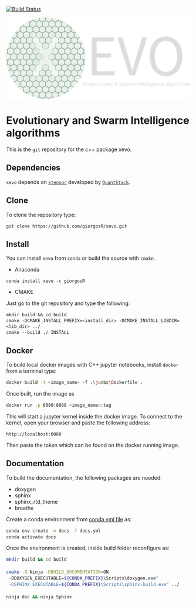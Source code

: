 [![Build Status](https://dev.azure.com/giorgosragos/giorgosragos/_apis/build/status/giorgosR.xevo?branchName=master)](https://dev.azure.com/giorgosragos/giorgosragos/_build/latest?definitionId=2&branchName=master)

![xevo](doc/images/xevo_logo.png)

# Evolutionary and Swarm Intelligence algorithms

This is the `git` repository for the c++ package xevo.

## Dependencies

`xevo` depends on [`xtensor`](https://github.com/xtensor-stack/xtensor) developed by [`QuantStack`](https://quantstack.net/).

## Clone

To clone the repository type:

```shell
git clone https://github.com/giorgosR/xevo.git
```

## Install

You can install `xevo` from `conda` or build the source with `cmake`.

* Anaconda

```shell
conda install xevo -c giorgosR
```

* CMAKE

Just go to the git repository and type the following:

```shell
mkdir build && cd build
cmake -DCMAKE_INSTALL_PREFIX=<install_dir> -DCMAKE_INSTALL_LIBDIR=<lib_dir> ../
cmake --build ./ INSTALL
```

## Docker

To build local docker images with C++ jupyter notebooks, install `docker` from a terminal type:

```bash
docker build -t <image_name> -f .\junbs\Dockerfile .
```

Once built, run the image as

```bash
docker run -p 8080:8888 <image_name>:tag
```

This will start a jupyter kernel inside the docker image. To connect to the kernel, open your browser and paste the following address:

```url
http://localhost:8080
```

Then paste the token which can be found on the docker running image.

## Documentation

To build the documentation, the following packages are needed:

* doxygen
* sphinx
* sphinx_rtd_theme
* breathe

Create a conda environment from [conda yml file](conda/docs.yml) as:

```bash
conda env create -n docs -f docs.yml
conda activate docs
```

Once the environment is created, inside build folder reconfigure as:

```bash
mkdir build && cd build

cmake -G Ninja -DBUILD_DOCUMENTATION=ON
 -DDOXYGEN_EXECUTABLE=${CONDA_PREFIX}\Scripts\doxygen.exe"
 -DSPHINX_EXECUTABLE=${CONDA_PREFIX}\Scripts\sphinx-build.exe" ../

ninja doc && ninja Sphinx
```

